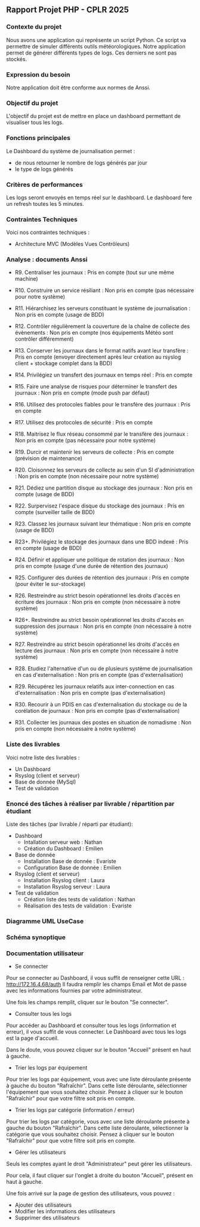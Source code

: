 ## Rapport Projet PHP - CPLR 2025

### Contexte du projet

Nous avons une application qui représente un script Python.
Ce script va permettre de simuler différents outils météorologiques.
Notre application permet de générer différents types de logs.
Ces derniers ne sont pas stockés.

### Expression du besoin

Notre application doit être conforme aux normes de Anssi.

### Objectif du projet

L'objectif du projet est de mettre en place un dashboard permettant de visualiser tous les logs.

### Fonctions principales 

Le Dashboard du système de journalisation permet :
- de nous retourner le nombre de logs générés par jour
- le type de logs générés

### Critères de performances

Les logs seront envoyés en temps réel sur le dashboard.
Le dashboard fere un refresh toutes les 5 minutes.

### Contraintes Techniques

Voici nos contraintes techniques :
- Architecture MVC (Modèles Vues Contrôleurs)

### Analyse : documents Anssi

- R9. Centraliser les journaux : Pris en compte (tout sur une même machine)

- R10. Construire un service résiliant : Non pris en compte (pas nécessaire pour notre système)

- R11. Hiérarchisez les serveurs constituant le système de journalisation : Non pris en compte (usage de BDD)

- R12. Contrôler régulièrement la couverture de la chaîne de collecte des évènements : Non pris en compte (nos équipements Météo sont contrôler différemment)

- R13. Conserver les journaux dans le format natifs avant leur transfère : Pris en compte (envoyer directement après leur création au rsyslog client + stockage complet dans la BDD)

- R14. Privilégiez un transfert des journaux en temps réel : Pris en compte 

- R15. Faire une analyse de risques pour déterminer le transfert des journaux : Non pris en compte (mode push par défaut)

- R16. Utilisez des protocoles fiables pour le transfère des journaux : Pris en compte 

- R17. Utilisez des protocoles de sécurité : Pris en compte

- R18. Maitrisez le flux réseau consommé par le transfère des journaux : Non pris en compte (pas nécessaire pour notre système)

- R19. Durcir et maintenir les serveurs de collecte : Pris en compte (prévision de maintenance)

- R20. Cloisonnez les serveurs de collecte au sein d'un SI d'administration : Non pris en compte (non nécessaire pour notre système)

- R21. Dédiez une partition disque au stockage des journaux : Non pris en compte (usage de BDD)

- R22. Surpervisez l'espace disque du stockage des journaux : Pris en compte (surveiller taille de BDD)

- R23. Classez les journaux suivant leur thématique : Non pris en compte (usage de BDD)

- R23+. Privilégiez le stockage des journaux dans une BDD indexé : Pris en compte (usage de BDD)

- R24. Définir et appliquer une politique de rotation des journaux : Non pris en compte (usage d'une durée de rétention des journaux)

- R25. Configurer des durées de rétention des journaux : Pris en compte (pour éviter le sur-stockage)

- R26. Restreindre au strict besoin opérationnel les droits d'accès en écriture des journaux : Non pris en compte (non nécessaire à notre système)

- R26+. Restreindre au strict besoin opérationnel les droits d'accès en suppression des journaux : Non pris en compte (non nécessaire à notre système)

- R27. Restreindre au strict besoin opérationnel les droits d'accès en lecture des journaux : Non pris en compte (non nécessaire à notre système)

- R28. Etudiez l'alternative d'un ou de plusieurs système de journalisation en cas d'externalisation : Non pris en compte (pas d'externalisation)

- R29. Récupérez les journaux relatifs aux inter-connection en cas d'externalisation : Non pris en compte (pas d'externalisation)

- R30. Recourir à un PDIS en cas d'externalisation du stockage ou de la corélation de journaux : Non pris en compte (pas d'externalisation)

- R31. Collecter les journaux des postes en situation de nomadisme : Non pris en compte (non nécessaire à notre système)

### Liste des livrables

Voici notre liste des livrables :
- Un Dashboard
- Rsyslog (client et serveur)
- Base de donnée (MySql)
- Test de validation

### Enoncé des tâches à réaliser par livrable / répartition par étudiant

Liste des tâches (par livrable / réparti par étudiant):
- Dashboard
    - Intallation serveur web : Nathan
    - Création du Dashboard : Emilien
- Base de donnée
    - Installation Base de donnée : Evariste
    - Configuration Base de donnée : Emilien
- Rsyslog (client et serveur)
    - Installation Rsyslog client : Laura
    - Installation Rsyslog serveur : Laura
- Test de validation
    - Création liste des tests de validation : Nathan
    - Réalisation des tests de validation : Evariste

### Diagramme UML UseCase

### Schéma synoptique

### Documentation utilisateur 

- Se connecter

Pour se connecter au Dashboard, il vous suffit de renseigner cette URL : http://172.16.4.68/auth
Il faudra remplir les champs Email et Mot de passe avec les informations fournies par votre administrateur.

Une fois les champs remplit, cliquer sur le bouton "Se connecter".

- Consulter tous les logs

Pour accéder au Dashboard et consulter tous les logs (information et erreur), il vous suffit de vous connecter.
Le Dashboard avec tous les logs est la page d'accueil.

Dans le doute, vous pouvez cliquer sur le bouton "Accueil" présent en haut à gauche.

- Trier les logs par équipement

Pour trier les logs par équipement, vous avec une liste déroulante présente à gauche du bouton "Rafraîchir". 
Dans cette liste déroulante, sélectionner l'équipement que vous souhaitez choisir.
Pensez à cliquer sur le bouton "Rafraîchir" pour que votre filtre soit pris en compte.

- Trier les logs par catégorie (information / erreur)

Pour trier les logs par catégorie, vous avec une liste déroulante présente à gauche du bouton "Rafraîchir". 
Dans cette liste déroulante, sélectionner la catégorie que vous souhaitez choisir.
Pensez à cliquer sur le bouton "Rafraîchir" pour que votre filtre soit pris en compte.

- Gérer les utilisateurs

Seuls les comptes ayant le droit "Administrateur" peut gérer les utilisateurs.

Pour cela, il faut cliquer sur l'onglet à droite du bouton "Accueil", présent en haut à gauche.

Une fois arrivé sur la page de gestion des utilisateurs, vous pouvez :
 - Ajouter des utilisateurs
 - Modifier les informations des utilisateurs
 - Supprimer des utilisateurs